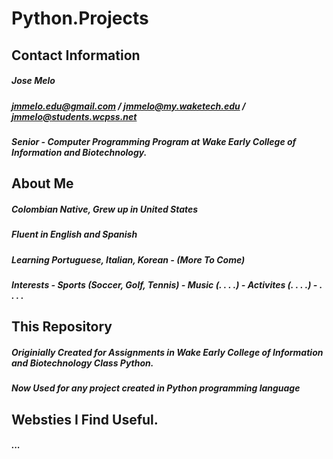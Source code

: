 # Python.Projects

## Contact Information
##### Jose Melo
##### jmmelo.edu@gmail.com / jmmelo@my.waketech.edu / jmmelo@students.wcpss.net
##### Senior - Computer Programming Program at Wake Early College of Information and Biotechnology.

## About Me
##### Colombian Native, Grew up in United States
##### Fluent in English and Spanish
##### Learning Portuguese, Italian, Korean - (More To Come) 
##### Interests - Sports (Soccer, Golf, Tennis) - Music (. . . .) - Activites (. . . .) - . . . .

## This Repository
##### Originially Created for Assignments in Wake Early College of Information and Biotechnology Class Python.
##### Now Used for any project created in Python programming language

## Websties I Find Useful.
##### ...
